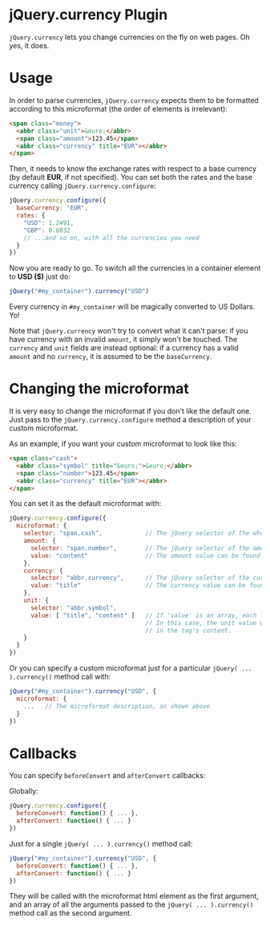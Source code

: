 jQuery.currency Plugin
======================

`jQuery.currency` lets you change currencies on the fly on web pages. Oh yes, it does.


Usage
=====

In order to parse currencies, `jQuery.currency` expects them to be formatted according to this microformat (the order of elements is irrelevant):

```html
<span class="money">
  <abbr class="unit">&euro;</abbr>
  <span class="amount">123.45</span>
  <abbr class="currency" title="EUR"></abbr>
</span>
```

Then, it needs to know the exchange rates with respect to a base currency (by default **EUR**, if not specified). You can set both the rates and the base currency calling `jQuery.currency.configure`:

```javascript
jQuery.currency.configure({
  baseCurrency: "EUR",
  rates: {
    "USD": 1.2491,
    "GBP": 0.8032
    // ...and so on, with all the currencies you need
  }
})
```

Now you are ready to go. To switch all the currencies in a container element to **USD ($)** just do:

```javascript
jQuery("#my_container").currency("USD")
```

Every currency in `#my_container` will be magically converted to US Dollars. Yo!

Note that `jQuery.currency` won't try to convert what it can't parse: if you have currency with an invalid `amount`, it simply won't be touched. The `currency` and `unit` fields are instead optional: if a currency has a valid `amount` and no `currency`, it is assumed to be the `baseCurrency`.


Changing the microformat
========================

It is very easy to change the microformat if you don't like the default one. Just pass to the `jQuery.currency.configure` method a description of your custom microformat.

As an example, if you want your custom microformat to look like this:

```html
<span class="cash">
  <abbr class="symbol" title="&euro;">&euro;</abbr>
  <span class="number">123.45</span>
  <abbr class="currency" title="EUR"></abbr>
</span>
```

You can set it as the default microformat with:

```javascript
jQuery.currency.configure({
  microformat: {
    selector: "span.cash",            // The jQuery selector of the whole microformat
    amount: {
      selector: "span.number",        // The jQuery selector of the amount field
      value: "content"                // The amount value can be found in the tag's content
    },
    currency: {
      selector: "abbr.currency",      // The jQuery selector of the currency field
      value: "title"                  // The currency value can be found in the tag's title attribute
    },
    unit: {
      selector: "abbr.symbol",
      value: [ "title", "content" ]   // If 'value' is an array, each location in the array is searched in order.
                                      // In this case, the unit value will be looked for in the title attribute first, then
                                      // in the tag's content.
    }
  }
})
```

Or you can specify a custom microformat just for a particular `jQuery( ... ).currency()` method call with:

```javascript
jQuery("#my_container").currency("USD", {
  microformat: {
    ...   // The microformat description, as shown above
  }
})
```


Callbacks
=========

You can specify `beforeConvert` and `afterConvert` callbacks:

Globally:

```javascript
jQuery.currency.configure({
  beforeConvert: function() { ... },
  afterConvert: function() { ... }
})
```

Just for a single `jQuery( ... ).currency()` method call:

```javascript
jQuery("#my_container").currency("USD", {
  beforeConvert: function() { ... },
  afterConvert: function() { ... }
})
```

They will be called with the microformat html element as the first argument, and an array of all the arguments passed to the `jQuery( ... ).currency()` method call as the second argument.
